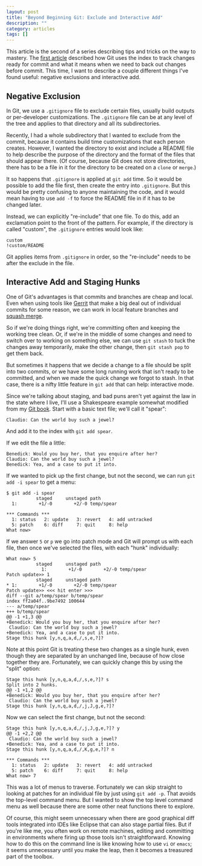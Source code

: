 ```yaml
---
layout: post
title: "Beyond Beginning Git: Exclude and Interactive Add"
description: ""
category: articles
tags: []
---
```


This article is the second of a series describing tips and tricks on the way to
mastery. The [first article][first] described how Git uses the index to track
changes ready for commit and what it means when we need to back out changes
before commit.  This time, I want to describe a couple different things I've
found useful: negative exclusions and interactive add.

## Negative Exclusion

In Git, we use a `.gitignore` file to exclude certain files, usually build
outputs or per-developer customizations. The `.gitignore` file can be at
any level of the tree and applies to that directory and all its subdirectories.

Recently, I had a whole subdirectory that I wanted to exclude from the commit,
because it contains build time customizations that each person creates.
However, I wanted the directory to exist and include a README file to help
describe the purpose of the directory and the format of the files that should
appear there. (Of course, because Git does not store directories, there has
to be a file in it for the directory to be created on a `clone` or `merge`.)

It so happens that `.gitignore` is applied at `git add` time. So it would be
possible to add the file first, then create the entry into `.gitignore`. But
this would be pretty confusing to anyone maintaining the code, and it would
mean having to use `add -f` to force the README file in if it has to be
changed later.

Instead, we can explicitly "re-include" that one file. To do this, add an
exclamation point to the front of the pattern. For example, if the directory is
called "custom", the `.gitignore` entries would look like:

```
custom
!custom/README
```

Git applies items from `.gitignore` in order, so the "re-include" needs to be
after the exclude in the file.

## Interactive Add and Staging Hunks

One of Git's advantages is that commits and branches are cheap and local.
Even when using tools like [Gerrit][] that make a big deal out of individual
commits for some reason, we can work in local feature branches and [squash merge][squash].

So if we're doing things right, we're committing often and keeping the
working tree clean. Or, if we're in the middle of some changes and need to switch
over to working on something else, we can use `git stash` to tuck the changes away
temporarily, make the other change, then `git stash pop` to get them back.

But sometimes it happens that we decide a change to a file should be split into
two commits, or we have some long running work that isn't ready to be
committed, and when we made the quick change we forgot to stash. In that case,
there is a nifty little feature in `git add` that can help: interactive mode.

Since we're talking about staging, and bad puns aren't yet against the law in
the state where I live, I'll use a Shakespeare example somewhat modified from
my [Git book][book]. Start with a basic text file; we'll call it "spear":

```
Claudio: Can the world buy such a jewel?
```

And add it to the index with `git add spear`.

If we edit the file a little:

```
Benedick: Would you buy her, that you enquire after her?
Claudio: Can the world buy such a jewel?
Benedick: Yea, and a case to put it into.
```

If we wanted to pick up the first change, but not the second, we can run `git
add -i spear` to get a menu:

```
$ git add -i spear
           staged     unstaged path
  1:        +1/-0        +2/-0 temp/spear

*** Commands ***
  1: status   2: update   3: revert   4: add untracked
  5: patch    6: diff     7: quit     8: help
What now> 
```

If we answer `5` or `p` we go into patch mode and Git will prompt us with
each file, then once we've selected the files, with each "hunk" individually:
```
What now> 5
           staged     unstaged path
             1:        +1/-0        +2/-0 temp/spear
Patch update>> 1 
           staged     unstaged path
* 1:        +1/-0        +2/-0 temp/spear
Patch update>> <<< hit enter >>>
diff --git a/temp/spear b/temp/spear
index ff2a04f..9be7492 100644
--- a/temp/spear
+++ b/temp/spear
@@ -1 +1,3 @@
+Benedick: Would you buy her, that you enquire after her?
 Claudio: Can the world buy such a jewel?
+Benedick: Yea, and a case to put it into.
Stage this hunk [y,n,q,a,d,/,s,e,?]? 
```

Note at this point Git is treating these two changes as a single hunk,
even though they are separated by an unchanged line, because of how close 
together they are. Fortunately, we can quickly change this by using
the "split" option:

```
Stage this hunk [y,n,q,a,d,/,s,e,?]? s
Split into 2 hunks.
@@ -1 +1,2 @@
+Benedick: Would you buy her, that you enquire after her?
 Claudio: Can the world buy such a jewel?
Stage this hunk [y,n,q,a,d,/,j,J,g,e,?]? 
```

Now we can select the first change, but not the second:

```
Stage this hunk [y,n,q,a,d,/,j,J,g,e,?]? y
@@ -1 +2,2 @@
 Claudio: Can the world buy such a jewel?
+Benedick: Yea, and a case to put it into.
Stage this hunk [y,n,q,a,d,/,K,g,e,?]? n

*** Commands ***
  1: status   2: update   3: revert   4: add untracked
  5: patch    6: diff     7: quit     8: help
What now> 7
```

This was a lot of menus to traverse. Fortunately we can skip straight to
looking at patches for an individual file by just using `git add -p`. That
avoids the top-level command menu. But I wanted to show the top level command
menu as well because there are some other neat functions there to explore.

Of course, this might seem unnecessary when there are good graphical diff tools
integrated into IDEs like Eclipse that can also stage partial files. But if
you're like me, you often work on remote machines, editing and committing in
environments where firing up those tools isn't straightforward. Knowing how to
do this on the command line is like knowing how to use `vi` or `emacs`; it
seems unnecessary until you make the leap, then it becomes a treasured part of
the toolbox.

[first]:https://dzone.com/articles/beyond-beginning-git-working-tree-index-and-head
[Gerrit]:https://code.google.com/p/gerrit/
[squash]:https://git-scm.com/docs/git-merge
[book]:http://blog.anvard.org/conversational-git/

